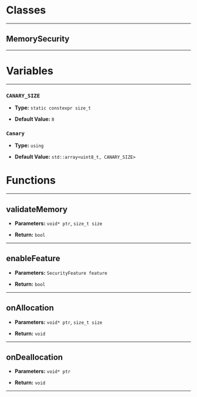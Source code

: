 # Classes
---

## MemorySecurity
---




# Variables
---

### `CANARY_SIZE`

- **Type:** `static constexpr size_t`

- **Default Value:** `8`



### `Canary`

- **Type:** `using`

- **Default Value:** `std::array<uint8_t, CANARY_SIZE>`




# Functions
---

## validateMemory



- **Parameters:** `void* ptr`, `size_t size`

- **Return:** `bool`

---

## enableFeature



- **Parameters:** `SecurityFeature feature`

- **Return:** `bool`

---

## onAllocation



- **Parameters:** `void* ptr`, `size_t size`

- **Return:** `void`

---

## onDeallocation



- **Parameters:** `void* ptr`

- **Return:** `void`

---
